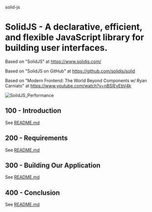 solid-js
# SolidJS - A declarative, efficient, and flexible JavaScript library for building user interfaces.

Based on "SolidJS" at https://www.solidjs.com/

Based on "SolidJS on GitHub" at https://github.com/solidjs/solid

Based on "Modern Frontend: The World Beyond Components w/ Ryan Carniato" at https://www.youtube.com/watch?v=nBSlEyEbV4k

![SolidJS_Performance](https://github.com/vanHeemstraSystems/solid-js/assets/1499433/9331efc7-a861-4e2d-bf8d-1702263e4710)

## 100 - Introduction

See [README.md](./100/README.md)

## 200 - Requirements

See [README.md](./200/README.md)

## 300 - Building Our Application

See [README.md](./300/README.md)

## 400 - Conclusion

See [README.md](./400/README.md)

